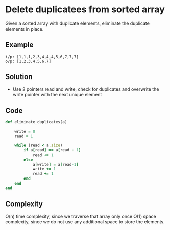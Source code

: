 # Delete duplicatees from sorted array
Given a sorted array with duplicate elements, eliminate the duplicate elements in place.

## Example
```
i/p: [1,1,1,2,3,4,4,4,5,6,7,7,7]
o/p: [1,2,3,4,5,6,7]
```

## Solution
- Use 2 pointers read and write, check for duplicates and overwrite the write pointer with the next unique element

## Code
```ruby
def eliminate_duplicates(a)

    write = 0
    read = 1

    while (read < a.size)
        if a[read] == a[read - 1]
            read += 1
        else
            a[write] = a[read-1]
            write += 1
            read += 1
        end
    end
end
```

## Complexity
O(n) time complexity, since we traverse that array only once
O(1) space complexity, since we do not use any additional space to store the elements.
